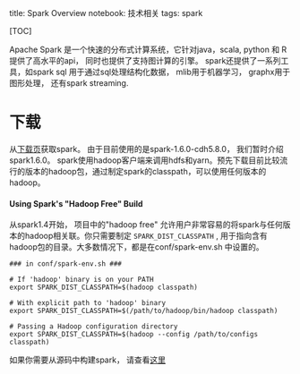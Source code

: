 title: Spark Overview
notebook: 技术相关
tags: spark

[TOC]

Apache Spark 是一个快速的分布式计算系统，它针对java，scala, python 和 R 提供了高水平的api， 同时也提供了支持图计算的引擎。 spark还提供了一系列工具，如spark sql 用于通过sql处理结构化数据， mlib用于机器学习， graphx用于图形处理， 还有spark streaming.

# 下载

从[下载页](http://spark.apache.org/downloads.html)获取spark。 由于目前使用的是spark-1.6.0-cdh5.8.0， 我们暂时介绍spark1.6.0。 spark使用hadoop客户端来调用hdfs和yarn。预先下载目前比较流行的版本的hadoop包，通过制定spark的classpath，可以使用任何版本的hadoop。

#### Using Spark's "Hadoop Free" Build
从spark1.4开始， 项目中的"hadoop free" 允许用户非常容易的将spark与任何版本的hadoop相关联。你只需要制定 ``` SPARK_DIST_CLASSPATH ``` , 用于指向含有hadoop包的目录。大多数情况下，都是在conf/spark-env.sh 中设置的。

	### in conf/spark-env.sh ###

	# If 'hadoop' binary is on your PATH
	export SPARK_DIST_CLASSPATH=$(hadoop classpath)

	# With explicit path to 'hadoop' binary
	export SPARK_DIST_CLASSPATH=$(/path/to/hadoop/bin/hadoop classpath)

	# Passing a Hadoop configuration directory
	export SPARK_DIST_CLASSPATH=$(hadoop --config /path/to/configs classpath)


如果你需要从源码中构建spark， 请查看[这里](http://spark.apache.org/docs/1.6.0/building-spark.html)
